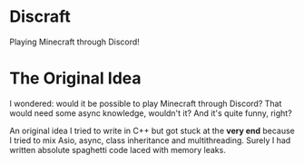 # Discraft
Playing Minecraft through Discord!

# The Original Idea

I wondered: would it be possible to play Minecraft through Discord? That would need some async knowledge, wouldn't it? And it's quite funny, right?

An original idea I tried to write in C++ but got stuck at the **very end** because I tried to mix Asio, async, class inheritance and multithreading. Surely I had written absolute spaghetti code laced with memory leaks.
